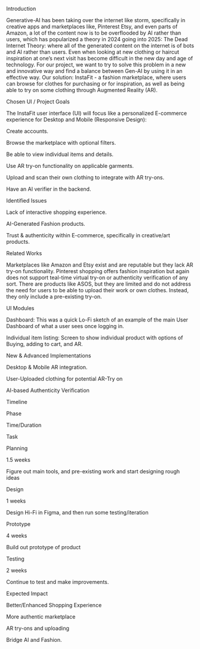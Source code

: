 Introduction 

Generative-AI has been taking over the internet like storm, specifically in creative apps and marketplaces like, Pinterest Etsy, and even parts of Amazon, a lot of the content now is to be overflooded by AI rather than users, which has popularized a theory in 2024 going into 2025: The Dead Internet Theory: where all of the generated content on the internet is of bots and AI rather than users. Even when looking at new clothing or haircut inspiration at one’s next visit has become difficult in the new day and age of technology. For our project, we want to try to solve this problem in a new and innovative way and find a balance between Gen-AI by using it in an effective way. Our solution: InstaFit - a fashion marketplace, where users can browse for clothes for purchasing or for inspiration, as well as being able to try on some clothing through Augmented Reality (AR). 

Chosen UI / Project Goals 

The InstaFit user interface (UI) will focus like a personalized E-commerce experience for Desktop and Mobile (Responsive Design): 

Create accounts. 

Browse the marketplace with optional filters. 

Be able to view individual items and details. 

Use AR try-on functionality on applicable garments. 

Upload and scan their own clothing to integrate with AR try-ons. 

Have an AI verifier in the backend. 

 

Identified Issues 

Lack of interactive shopping experience. 

AI-Generated Fashion products. 

Trust & authenticity within E-commerce, specifically in creative/art products. 

 

 

 

Related Works 

Marketplaces like Amazon and Etsy exist and are reputable but they lack AR try-on functionality. Pinterest shopping offers fashion inspiration but again does not support teal-time virtual try-on or authenticity verification of any sort. There are products like ASOS, but they are limited and do not address the need for users to be able to upload their work or own clothes. Instead, they only include a pre-existing try-on. 

UI Modules	 

Dashboard: This was a quick Lo-Fi sketch of an example of the main User Dashboard of what a user sees once logging in. 

 

Individual item listing: Screen to show individual product with options of Buying, adding to cart, and AR. 

 

New & Advanced Implementations 

Desktop & Mobile AR integration. 

User-Uploaded clothing for potential AR-Try on  

AI-based Authenticity Verification 

 

Timeline 

Phase 

Time/Duration 

Task 

Planning  

1.5 weeks 

Figure out main tools, and pre-existing work and start designing rough ideas 

Design 

1 weeks  

Design Hi-Fi in Figma, and then run some testing/iteration 

Prototype 

4 weeks 

Build out prototype of product 

Testing 

2 weeks 

Continue to test and make improvements. 

 

Expected Impact 

Better/Enhanced Shopping Experience 

More authentic marketplace 

AR try-ons and uploading  

Bridge AI and Fashion. 